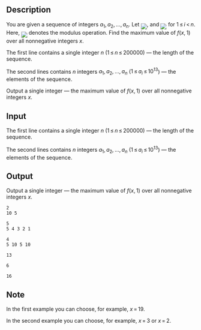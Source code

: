 ## Description

<div><p>You are given a sequence of integers <span class="tex-span"><i>a</i><sub class="lower-index">1</sub>, <i>a</i><sub class="lower-index">2</sub>, ..., <i>a</i><sub class="lower-index"><i>n</i></sub></span>. Let <img align="middle" class="tex-formula" src="file://4NzHWS7C.png" style="max-width: 100.0%;max-height: 100.0%;">, and <img align="middle" class="tex-formula" src="file://MoC2NhJe.png" style="max-width: 100.0%;max-height: 100.0%;"> for <span class="tex-span">1 ≤ <i>i</i> &lt; <i>n</i></span>. Here, <img align="middle" class="tex-formula" src="file://FMDuoKOi.png" style="max-width: 100.0%;max-height: 100.0%;"> denotes the modulus operation. Find the maximum value of <span class="tex-span"><i>f</i>(<i>x</i>, 1)</span> over all nonnegative integers <span class="tex-span"><i>x</i></span>. </p></div><div class="input-specification"><p>The first line contains a single integer <span class="tex-span"><i>n</i></span> (<span class="tex-span">1 ≤ <i>n</i> ≤ 200000</span>)&nbsp;— the length of the sequence.</p><p>The second lines contains <span class="tex-span"><i>n</i></span> integers <span class="tex-span"><i>a</i><sub class="lower-index">1</sub>, <i>a</i><sub class="lower-index">2</sub>, ..., <i>a</i><sub class="lower-index"><i>n</i></sub></span> (<span class="tex-span">1 ≤ <i>a</i><sub class="lower-index"><i>i</i></sub> ≤ 10<sup class="upper-index">13</sup></span>)&nbsp;— the elements of the sequence.</p></div><div class="output-specification"><p>Output a single integer&nbsp;— the maximum value of <span class="tex-span"><i>f</i>(<i>x</i>, 1)</span> over all nonnegative integers <span class="tex-span"><i>x</i></span>.</p></div>

## Input

<p>The first line contains a single integer <span class="tex-span"><i>n</i></span> (<span class="tex-span">1 ≤ <i>n</i> ≤ 200000</span>)&nbsp;— the length of the sequence.</p><p>The second lines contains <span class="tex-span"><i>n</i></span> integers <span class="tex-span"><i>a</i><sub class="lower-index">1</sub>, <i>a</i><sub class="lower-index">2</sub>, ..., <i>a</i><sub class="lower-index"><i>n</i></sub></span> (<span class="tex-span">1 ≤ <i>a</i><sub class="lower-index"><i>i</i></sub> ≤ 10<sup class="upper-index">13</sup></span>)&nbsp;— the elements of the sequence.</p>

## Output

<p>Output a single integer&nbsp;— the maximum value of <span class="tex-span"><i>f</i>(<i>x</i>, 1)</span> over all nonnegative integers <span class="tex-span"><i>x</i></span>.</p>





```input1
2
10 5

```




```input2
5
5 4 3 2 1

```




```input3
4
5 10 5 10

```




```output1
13

```




```output2
6

```




```output3
16

```



## Note

<p>In the first example you can choose, for example, <span class="tex-span"><i>x</i> = 19</span>.</p><p>In the second example you can choose, for example, <span class="tex-span"><i>x</i> = 3</span> or <span class="tex-span"><i>x</i> = 2</span>.</p>
